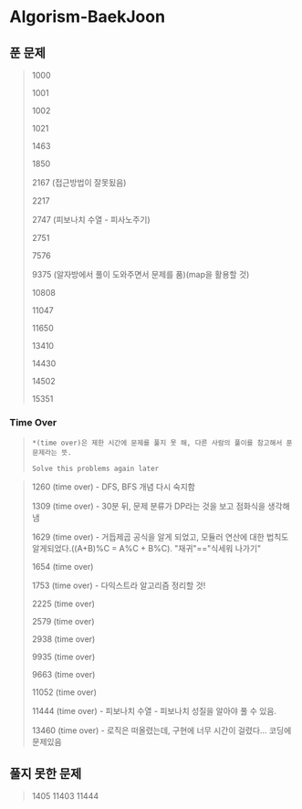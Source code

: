 # Algorism-BaekJoon

## 푼 문제

> 1000
>
> 1001
>
> 1002
>
> 1021
>
> 1463
>
> 1850
>
> 2167 (접근방법이 잘못됬음)
>
> 2217
>
> 2747 (피보나치 수열 - 피사노주기)
>
> 2751
>
> 7576
>
> 9375 (알자방에서 풀이 도와주면서 문제를 품)(map을 활용할 것)
>
> 10808
>
> 11047
>
> 11650
>
> 13410
>
> 14430
>
> 14502
>
> 15351

### Time Over
>    ````
> *(time over)은 제한 시간에 문제를 풀지 못 해, 다른 사람의 풀이를 참고해서 푼 문제라는 뜻.
>
> Solve this problems again later
>    ````

> 1260 (time over) - DFS, BFS 개념 다시 숙지함
>
> 1309 (time over) - 30분 뒤, 문제 분류가 DP라는 것을 보고 점화식을 생각해 냄
> 
> 1629 (time over) - 거듭제곱 공식을 알게 되었고, 모듈러 연산에 대한 법칙도 알게되었다.((A+B)%C = A%C + B%C). "재귀"=="식세워 나가기"
>
> 1654 (time over)
>
> 1753 (time over) - 다익스트라 알고리즘 정리할 것!
>
> 2225 (time over)
>
> 2579 (time over)
>
> 2938 (time over)
>
> 9935 (time over)
>
> 9663 (time over)
>
> 11052 (time over)
>
> 11444 (time over) - 피보나치 수열 - 피보나치 성질을 알아야 풀 수 있음.
>
> 13460 (time over) - 로직은 떠올렸는데, 구현에 너무 시간이 걸렸다... 코딩에 문제있음

## 풀지 못한 문제
> 1405
> 11403
> 11444
